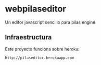 webpilaseditor
==============

Un editor javascript sencillo para pilas engine.


Infraestructura
---------------

Este proyecto funciona sobre heroku:

    http://pilaseditor.herokuapp.com
